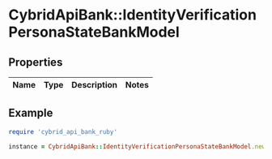 # CybridApiBank::IdentityVerificationPersonaStateBankModel

## Properties

| Name | Type | Description | Notes |
| ---- | ---- | ----------- | ----- |

## Example

```ruby
require 'cybrid_api_bank_ruby'

instance = CybridApiBank::IdentityVerificationPersonaStateBankModel.new()
```

